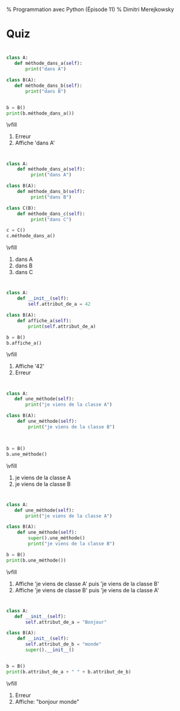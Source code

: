 % Programmation avec Python (Épisode 11)
% Dimitri Merejkowsky


# Quiz

#

```python
class A:
   def méthode_dans_a(self):
       print("dans A")

class B(A):
   def méthode_dans_b(self):
       print("dans B")


b = B()
print(b.méthode_dans_a())
```

\vfill

1. Erreur
2. Affiche 'dans A'

#



```python
class A:
    def méthode_dans_a(self):
         print("dans A")

class B(A):
    def méthode_dans_b(self):
         print("dans B")

class C(B):
    def méthode_dans_c(self):
         print("dans C")

c = C()
c.méthode_dans_a()
```

\vfill

1. dans A
2. dans B
3. dans C

#


```python
class A:
    def __init__(self):
        self.attribut_de_a = 42

class B(A):
    def affiche_a(self):
        print(self.attribut_de_a)

b = B()
b.affiche_a()
```

\vfill

1. Affiche '42'
2. Erreur

#

```python
class A:
   def une_méthode(self):
       print("je viens de la classe A")

class B(A):
    def une_méthode(self):
        print("je viens de la classe B")



b = B()
b.une_méthode()
```

\vfill

1. je viens de la classe A
2. je viens de la classe B

#

```python
class A:
   def une_méthode(self):
       print("je viens de la classe A")

class B(A):
    def une_méthode(self):
        super().une_méthode()
        print("je viens de la classe B")

b = B()
print(b.une_méthode())
```

\vfill

1. Affiche 'je viens de classe A' puis 'je viens de la classe B'
1. Affiche 'je viens de classe B' puis 'je viens de la classe A'

#

```python
class A:
   def __init__(self):
       self.attribut_de_a = "Bonjour"

class B(A):
    def __init__(self):
       self.attribut_de_b = "monde"
       super().__init__()


b = B()
print(b.attribut_de_a + " " + b.attribut_de_b)
```

\vfill

1. Erreur
2. Affiche: "bonjour monde"
